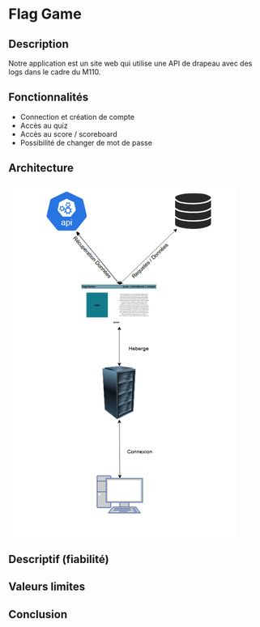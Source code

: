 # Flag Game
## Description
Notre application est un site web qui utilise une API de drapeau avec des logs dans le cadre du M110.

## Fonctionnalités
- Connection et création de compte
- Accès au quiz
- Accès au score / scoreboard
- Possibilité de changer de mot de passe

## Architecture
![architecture](env/image1.png)

## Descriptif (fiabilité)

## Valeurs limites

## Conclusion
